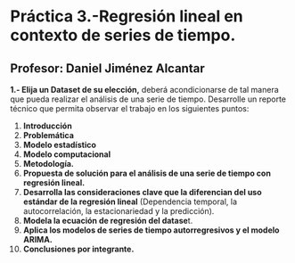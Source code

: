 
# Práctica 3.-Regresión lineal en contexto de series de tiempo.

## Profesor: Daniel Jiménez Alcantar

**1.- Elija un  Dataset de su elección,** deberá acondicionarse de tal manera que pueda realizar el análisis de una serie de tiempo. Desarrolle un reporte técnico que permita observar el trabajo en los siguientes puntos:

1. **Introducción**
2. **Problemática**
3. **Modelo estadístico**
4. **Modelo computacional**
5. **Metodología.**
6. **Propuesta de solución para el análisis de una serie de tiempo con regresión lineal.**
7. **Desarrolla las consideraciones clave que la diferencian del uso estándar de la regresión lineal** (Dependencia temporal, la autocorrelación, la estacionariedad y la predicción).
8. **Modela la ecuación de regresión del datase**t.
9. **Aplica los modelos de series de tiempo autorregresivos y el modelo ARIMA.**
10. **Conclusiones por integrante.**
